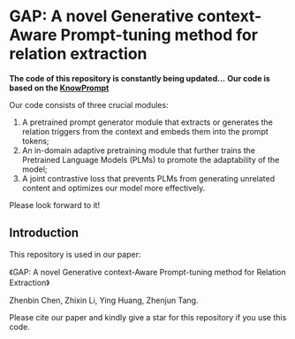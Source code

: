 # GAP: A novel Generative context-Aware Prompt-tuning method for relation extraction

**The code of this repository is constantly being updated...**
**Our code is based on the [KnowPrompt](https://github.com/zjunlp/KnowPrompt)**

Our code consists of three crucial modules: 
  1. A pretrained prompt generator module that extracts or generates the relation triggers from the context and embeds them into the prompt tokens;
  2. An in-domain adaptive pretraining module that further trains the Pretrained Language Models (PLMs) to promote the adaptability of the model;
  3. A joint contrastive loss that prevents PLMs from generating unrelated content and optimizes our model more effectively.



Please look forward to it!

## Introduction

This repository is used in our paper:

《GAP: A novel Generative context-Aware Prompt-tuning method for Relation Extraction》

Zhenbin Chen, Zhixin Li, Ying Huang, Zhenjun Tang. 


Please cite our paper and kindly give a star for this repository if you use this code.
